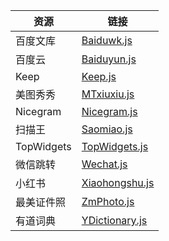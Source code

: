 |资源|链接|
|----|-----|
|百度文库|[Baiduwk.js](https://github.com/Moli-X/Resources/raw/main/Script/Baiduwk.js)|
|百度云|[Baiduyun.js](https://github.com/Moli-X/Resources/raw/main/Script/Baiduyun.js)|
|Keep|[Keep.js](https://github.com/Moli-X/Resources/raw/main/Script/Keep.js)|
|美图秀秀|[MTxiuxiu.js](https://github.com/Moli-X/Resources/raw/main/Script/MTxiuxiu.js) |
|Nicegram|[Nicegram.js](https://github.com/Moli-X/Resources/raw/main/Script/Nicegram.js)|
|扫描王|[Saomiao.js](https://github.com/Moli-X/Resources/raw/main/Script/Saomiao.js)|
|TopWidgets|[TopWidgets.js](https://github.com/Moli-X/Resources/raw/main/Script/TopWidgets.js)|
|微信跳转|[Wechat.js](https://github.com/Moli-X/Resources/raw/main/Script/Wechat.js)|
|小红书|[Xiaohongshu.js](https://github.com/Moli-X/Resources/raw/main/Script/Xiaohongshu.js)|
|最美证件照|[ZmPhoto.js](https://github.com/Moli-X/Resources/raw/main/Script/ZmPhoto.js)|
|有道词典|[YDictionary.js](https://github.com/Moli-X/Resources/raw/main/Script/YDictionary.js)|

